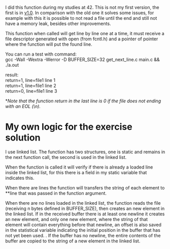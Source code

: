I did this function during my studies at 42. This is not my first version, the first is in [v1.0](https://github.com/roneyrogerio/get_next_line/tree/v1.0). In comparison with the old one it solves some issues, for example with this it is possible to not read a file until the end and still not have a memory leak, besides other improvements.

This function when called will get line by line one at a time, it must receive a file descriptor generated with open (from fcntl.h) and a pointer of pointer where the function will put the found line.

You can run a test with command:\
gcc -Wall -Wextra -Werror -D BUFFER_SIZE=32 get_next_line.c main.c && ./a.out

result:\
return=1, line=file1 line 1\
return=1, line=file1 line 2\
return=0, line=file1 line 3

**Note that the function return in the last line is 0 if the file does not ending with an EOL (\\n).*

# My own logic for the exercise solution

I use linked list. The function has two structures, one is static and remains in the next function call, the second is used in the linked list.

When the function is called it will verify if there is already a loaded line inside the linked list, for this there is a field in my static variable that indicates this.

When there are lines the function will transfers the string of each element to **line that was passed in the function argument.

When there are no lines loaded in the linked list, the function reads the file (receiving n bytes defined in BUFFER_SIZE), then creates an new element in the linked list. If in the received buffer there is at least one newline it creates an new element, and only one new element, where the string of that element will contain everything before that newline, an offset is also saved in the statistical variable indicating the initial position in the buffer that has not yet been used. . If the buffer has no newline, the entire contents of the buffer are copied to the string of a new element in the linked list.
